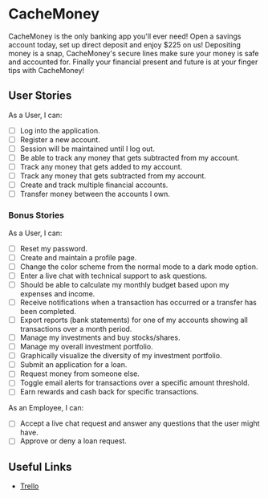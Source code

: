 # CacheMoney

CacheMoney is the only banking app you'll ever need! Open a savings account today, set up direct deposit and enjoy $225 on us! Depositing money is a snap, CacheMoney's secure lines make sure your money is safe and accounted for. Finally your financial present and future is at your finger tips with CacheMoney!

## User Stories
As a User, I can:
 - [ ] Log into the application.
 - [ ] Register a new account.
 - [ ] Session will be maintained until I log out.
 - [ ] Be able to track any money that gets subtracted from my account.
 - [ ] Track any money that gets added to my account.
 - [ ] Track any money that gets subtracted from my account.
 - [ ] Create and track multiple financial accounts.
 - [ ] Transfer money between the accounts I own.

### Bonus Stories
As a User, I can:
 - [ ] Reset my password.
 - [ ] Create and maintain a profile page.
 - [ ] Change the color scheme from the normal mode to a dark mode option.
 - [ ] Enter a live chat with technical support to ask questions.
 - [ ] Should be able to calculate my monthly budget based upon my expenses and income.
 - [ ] Receive notifications when a transaction has occurred or a transfer has been completed.
 - [ ] Export reports (bank statements) for one of my accounts showing all transactions over a month period.
 - [ ] Manage my investments and buy stocks/shares.
 - [ ] Manage my overall investment portfolio.
 - [ ] Graphically visualize the diversity of my investment portfolio.
 - [ ] Submit an application for a loan.
 - [ ] Request money from someone else.
 - [ ] Toggle email alerts for transactions over a specific amount threshold.
 - [ ] Earn rewards and cash back for specific transactions.

As an Employee, I can:
 - [ ] Accept a live chat request and answer any questions that the user might have.
 - [ ] Approve or deny a loan request.

## Useful Links
 - [Trello](https://trello.com/b/FXRz77y0/kyle-plummer-cachemoney-1260)
